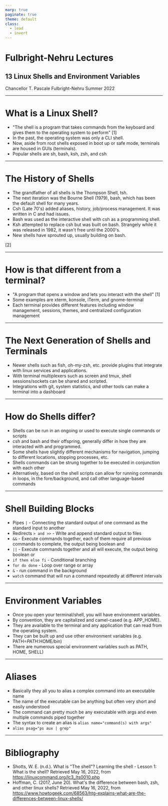 ```yaml
---
marp: true
paginate: true
theme: default
class:
  - lead
  - invert
---
```


# Fulbright-Nehru Lectures
## 13 Linux Shells and Environment Variables


Chancellor T. Pascale
Fulbright-Nehru
Summer 2022

-------------------------------
# What is a Linux Shell?

- "The shell is a program that takes commands from the keyboard and gives them to the operating system to perform" [1]
- In the past, the operating system was only a CLI shell.
- Now, aside from root shells exposed in boot up or safe mode, terminals are housed in GUIs (terminals).
- Popular shells are sh, bash, ksh, zsh, and csh

-------------------------------

# The History of Shells

- The grandfather of all shells is the Thompson Shell, tsh.
- The next iteration was the Bourne Shell (1979), bash, which has been the default shell for many years.
- Csh (Late 70's) added aliases, history, job/process management. It was written in C and had issues.
- Bash was used as the interactive shell with csh as a programming shell.
- Ksh attempted to replace csh but was built on bash. Strangely while it was released in 1982, it wasn't free until the 2000's.
- New shells have sprouted up, usually building on bash.

[2]

-------------------------------

# How is that different from a terminal?

- "A program that opens a window and lets you interact with the shell" [1]
- Some examples are xterm, konsole, iTerm, and gnome-terminal
- Each terminal provides different features including window management, sessions, themes, and centralized configuration management

-------------------------------

# The Next Generation of Shells and Terminals

- Newer shells such as fish, oh-my-zsh, etc. provide plugins that integrate with linux services and applications.
- With terminal multiplexers such as screen and tmux, shell sessions/sockets can be shared and scripted.
- Integrations with git, system statistics, and other tools can make a terminal into a dashboard

-------------------------------

# How do Shells differ?

- Shells can be run in an ongoing or used to execute single commands or scripts
- csh and bash and their offspring, generally differ in how they are interacted with and programmed.
- Some shells have slightly different mechanisms for navigation, jumping to different locations, stopping processes, etc.
- Shells commands can be strung together to be executed in conjunction with each other
- Alternatively, based on the shell scripts can allow for running commands in loops, in the fore/background, and call other language-based commands

-------------------------------

# Shell Building Blocks

- Pipes `|` - Connecting the standard output of one command as the standard input to another
- Redirects `> and >>` - Write and append standard output to files
- `&&` - Execute commands together, each of them require all previous commands to complete, the output being boolean and
- `||` - Execute commands together and all will execute, the output being boolean or
- `if then else fi` - Conditional branching
- `for do done` - Loop over range or array
- `&` - run command in the background
- `watch` command that will run a command repeatedly at different intervals

-------------------------------

# Environment Variables

- Once you open your terminal/shell, you will have environment variables.
- By convention, they are capitalized and camel-cased (e.g. APP_HOME).
- They are available to the terminal and any application that can read from the operating system.
- They can be built up and use other environment variables (e.g. PATH=$PATH:$HOME/bin)
- There are numerous special environment variables such as PATH, HOME, SHELL)

-------------------------------

# Aliases

- Basically they all you to alias a complex command into an executable name
- The name of the executable can be anything but often very short and easily understood
- The command can pretty much be any executable with args and even multiple commands piped together
- The syntax to create an alias is `alias name="command(s) with args"`
- `alias psag="ps aux | grep"`

-------------------------------

# Bibliography

- Shotts, W. E. (n.d.). What is "The shell"? Learning the shell - Lesson 1: What is the shell? Retrieved May 16, 2022, from https://linuxcommand.org/lc3_lts0010.php
- Hoffman, C. (2017, June 20). What's the difference between bash, zsh, and other linux shells? Retrieved May 16, 2022, from https://www.howtogeek.com/68563/htg-explains-what-are-the-differences-between-linux-shells/

